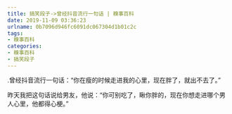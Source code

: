 ```yaml
---
title: 搞笑段子->曾经抖音流行一句话 | 糗事百科
date: 2019-11-09 03:36:23
urlname: 0b7096d946fc6091dc067304d1b01c2c
tags: 
- 糗事百科
categories:
- 糗事百科
- 搞笑段子
---
```

.曾经抖音流行一句话：“你在瘦的时候走进我的心里，现在胖了，就出不去了。”

昨天我把这句话说给男友，他说：“你可别吃了，瞅你胖的，现在你想走进哪个男人心里，他都得心梗。”


